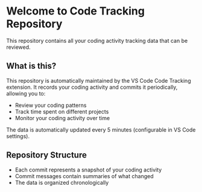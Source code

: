 # Welcome to Code Tracking Repository

This repository contains all your coding activity tracking data that can be reviewed.

## What is this?

This repository is automatically maintained by the VS Code Code Tracking extension. It records your coding activity and commits it periodically, allowing you to:

- Review your coding patterns
- Track time spent on different projects
- Monitor your coding activity over time

The data is automatically updated every 5 minutes (configurable in VS Code settings).

## Repository Structure

- Each commit represents a snapshot of your coding activity
- Commit messages contain summaries of what changed
- The data is organized chronologically

